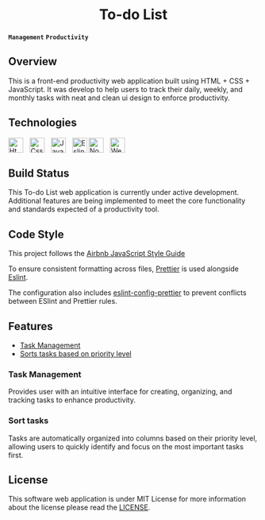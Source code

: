 <h1 align="center">To-do List</h1>

 **`Management`** **`Productivity`**

## Overview
This is a front-end productivity web application built using HTML + CSS + JavaScript. It was develop to help users to track their daily, weekly, and monthly tasks with neat and clean ui design to enforce productivity.   

## Technologies
<img align="left"  alt="Html" width="30px" style="padding-right:10px;" src="https://cdn.jsdelivr.net/gh/devicons/devicon@latest/icons/html5/html5-original.svg" />
<img align="left"  alt="Css" width="30px" style="padding-right:10px;" src="https://cdn.jsdelivr.net/gh/devicons/devicon@latest/icons/css3/css3-original.svg" />          
<img align="left"  alt="Javascript" width="30px" style="padding-right:10px;" src="https://cdn.jsdelivr.net/gh/devicons/devicon@latest/icons/javascript/javascript-original.svg" />

<img align="left" alt="Eslint" width="30px" src="https://cdn.jsdelivr.net/gh/devicons/devicon@latest/icons/eslint/eslint-original.svg" />
          
<img align="left" alt="NodeJs" width="30px" style="padding-right:10px;" src="https://cdn.jsdelivr.net/gh/devicons/devicon@latest/icons/nodejs/nodejs-original.svg" />

<img alt="Webpack" width="30px" src="https://cdn.jsdelivr.net/gh/devicons/devicon@latest/icons/webpack/webpack-original.svg" />
          

## Build Status
This To-do List web application is currently under active development. Additional features are being implemented to meet the core functionality and standards expected of a productivity tool.

## Code Style
This project follows the [Airbnb JavaScript Style Guide](https://github.com/airbnb/javascript)

To ensure consistent formatting across files, [Prettier](https://github.com/prettier/prettier) is used alongside [Eslint](https://github.com/eslint/eslint).

The configuration also includes [eslint-config-prettier](https://github.com/prettier/eslint-config-prettier) to prevent conflicts between ESlint and Prettier rules.

## Features
- [Task Management](#task-management)
- [Sorts tasks based on priority level](#sort-tasks)

### Task Management
Provides user with an intuitive interface for creating, organizing, and tracking tasks to enhance productivity.

### Sort tasks
Tasks are automatically organized into columns based on their priority level, allowing users to quickly identify and focus on the most important tasks first.

## License
This software web application is under MIT License for more information about the license please read the [LICENSE](/LICENSE).
